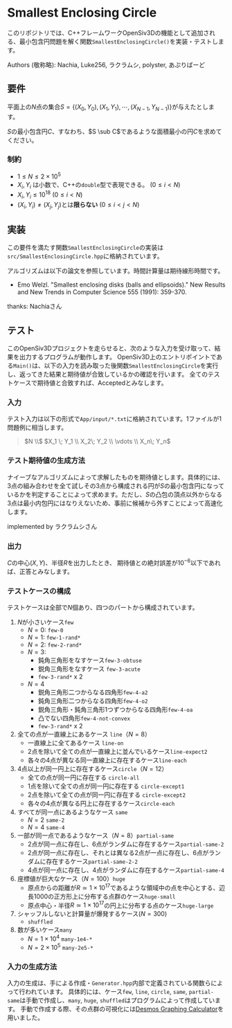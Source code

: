 # Smallest Enclosing Circle
このリポジトリでは、C++フレームワークOpenSiv3Dの機能として追加される、最小包含円問題を解く関数`SmallestEnclosingCircle()`を実装・テストします。

Authors (敬称略): Nachia, Luke256, ラクラムシ, polyster, あぷりばーど


## 要件

平面上の$N$点の集合$S =  \{(X_0, Y_0), (X_1, Y_1), \cdots, (X_{N-1}, Y_{N-1})\}$が与えたとします。

$S$の最小包含円$C$、すなわち、$S \sub C$であるような面積最小の円$C$を求めてください。

### 制約
- $1 \leq N \leq 2 \times 10^5$
- $X_i, Y_i$ は小数で、C++の`double`型で表現できる。  ($0 \leq i < N$)
- $X_i, Y_i \leq 10^{18}$ ($0 \leq i < N$)
- $(X_i, Y_i) \neq (X_j, Y_j)$とは**限らない** ($0 \leq i < j < N$)

## 実装
この要件を満たす関数`SmallestEnclosingCircle`の実装は`src/SmallestEnclosingCircle.hpp`に格納されています。

アルゴリズムは以下の論文を参照しています。時間計算量は期待線形時間です。
- Emo Welzl. "Smallest enclosing disks (balls and ellipsoids)." New Results and New Trends in Computer Science 555 (1991): 359-370.

thanks: Nachiaさん

## テスト
このOpenSiv3Dプロジェクトを走らせると、次のような入力を受け取って、結果を出力するプログラムが動作します。
OpenSiv3D上のエントリポイントである`Main()`は、以下の入力を読み取った後関数`SmallestEnclosingCircle`を実行し、返ってきた結果と期待値が合致しているかの確認を行います。
全てのテストケースで期待値と合致すれば、Acceptedとみなします。


### 入力
テスト入力は以下の形式で`App/input/*.txt`に格納されています。1ファイルが1問題例に相当します。

> $N \\$
> $X_1 \; Y_1 \\ X_2\; Y_2  \\ \vdots \\ X_n\; Y_n$

### テスト期待値の生成方法
ナイーブなアルゴリズムによって求解したものを期待値とします。具体的には、3点の組み合わせを全て試しその3点から構成される円が$S$の最小包含円になっているかを判定することによって求めます。ただし、$S$の凸包の頂点以外からなる3点は最小内包円にはなりえないため、事前に候補から外すことによって高速化します。

implemented by ラクラムシさん

### 出力
$C$の中心$(X, Y)$、半径$R$を出力したとき、
期待値との絶対誤差が$10^{-6}$以下であれば、正答とみなします。

### テストケースの構成
テストケースは全部で$N$個あり、四つのパートから構成されています。

1) $N$が小さいケース`few`
   -  $N = 0$: `few-0`
   -  $N = 1$: `few-1-rand*`
   -  $N = 2$: `few-2-rand*`
   -  $N = 3$:
      -  鈍角三角形をなすケース`few-3-obtuse`
      -  鋭角三角形をなすケース `few-3-acute`
      -  `few-3-rand*` x 2
   -  $N = 4$
      - 鋭角三角形二つからなる四角形`few-4-a2`
      - 鈍角三角形二つからなる四角形`few-4-o2`
      - 鋭角三角形・鈍角三角形1つずつからなる四角形`few-4-oa`
      - 凸でない四角形`few-4-not-convex`
      - `few-3-rand*` x 2
2) 全ての点が一直線上にあるケース `line`（$N = 8$）
   - 一直線上に全てあるケース `line-on`
   - 2点を除いて全ての点が一直線上に並んでいるケース`line-expect2`
   - 各々の4点が異なる同一直線上に存在するケース`line-each`
3) 4点以上が同一円上に存在するケース`circle`（$N = 12$）
    - 全ての点が同一円に存在する `circle-all`
     - 1点を除いて全ての点が同一円に存在する `circle-except1`
     - 2点を除いて全ての点が同一円に存在する `circle-except2`
     - 各々の4点が異なる円上に存在するケース`circle-each`
4) すべてが同一点にあるようなケース `same`
   - $N = 2$ `same-2`
   - $N = 4$ `same-4`
5) 一部が同一点であるようなケース（$N = 8$）`partial-same`
   - $2$点が同一点に存在し、$6$点がランダムに存在するケース`partial-same-2`
   - $2$点が同一点に存在し、それとは異なる$2$点が一点に存在し、$6$点がランダムに存在するケース`partial-same-2-2`
   - $4$点が同一点に存在し、$4$点がランダムに存在するケース`partial-same-4`
6) 座標値が巨大なケース（$N = 100$）`huge`
   - 原点からの距離が$R \simeq 1 \times 10^{17}$であるような領域中の点を中心とする、辺長$1000$の正方形上に分布する点群のケース`huge-small`
   - 原点中心・半径$R \simeq 1 \times 10^{17}$の円上に分布する点のケース`huge-large`
7) シャッフルしないと計算量が爆発するケース($N = 300$)
   - `shuffled`
8) 数が多いケース`many`
   - $N = 1 \times 10^4$ `many-1e4-*`
   - $N = 2 \times 10^5$ `many-2e5-*`

### 入力の生成方法
入力の生成は、手による作成・`Generator.hpp`内部で定義されている関数らによって行われています。
具体的には、ケース`few`, `line`, `circle`, `same`, `partial-same`は手動で作成し、`many`, `huge`, `shuffled`はプログラムによって作成しています。
手動で作成する際、その点群の可視化には[Desmos Graphing Calculator](https://www.desmos.com/calculator?lang=ja)を用いました。